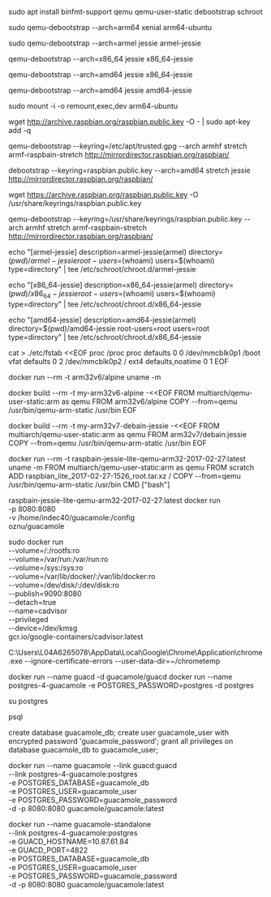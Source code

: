 sudo apt install binfmt-support qemu qemu-user-static debootstrap  schroot

sudo qemu-debootstrap --arch=arm64 xenial arm64-ubuntu

sudo qemu-debootstrap --arch=armel jessie armel-jessie

qemu-debootstrap --arch=x86_64 jessie x86_64-jessie

qemu-debootstrap --arch=amd64 jessie x86_64-jessie

qemu-debootstrap --arch=amd64 jessie amd64-jessie


sudo mount -i -o remount,exec,dev arm64-ubuntu


wget http://archive.raspbian.org/raspbian.public.key -O - | sudo apt-key add -q

qemu-debootstrap --keyring=/etc/apt/trusted.gpg --arch armhf stretch armf-raspbain-stretch http://mirrordirector.raspbian.org/raspbian/

debootstrap --keyring=raspbian.public.key --arch=amd64 stretch jessie http://mirrordirector.raspbian.org/raspbian/

wget https://archive.raspbian.org/raspbian.public.key -O /usr/share/keyrings/raspbian.public.key

qemu-debootstrap --keyring=/usr/share/keyrings/raspbian.public.key --arch armhf stretch armf-raspbain-stretch http://mirrordirector.raspbian.org/raspbian/

echo "[armel-jessie]
description=armel-jessie(armel)
directory=$(pwd)/armel-jessie
root-users=$(whoami)
users=$(whoami)
type=directory" |  tee /etc/schroot/chroot.d/armel-jessie

echo "[x86_64-jessie]
description=x86_64-jessie(armel)
directory=$(pwd)/x86_64-jessie
root-users=$(whoami)
users=$(whoami)
type=directory" |  tee /etc/schroot/chroot.d/x86_64-jessie


echo "[amd64-jessie]
description=amd64-jessie(armel)
directory=$(pwd)/amd64-jessie
root-users=root
users=root
type=directory" |  tee /etc/schroot/chroot.d/x86_64-jessie



cat > ./etc/fstab <<EOF
proc            /proc           proc    defaults          0       0
/dev/mmcblk0p1  /boot           vfat    defaults          0       2
/dev/mmcblk0p2  /               ext4    defaults,noatime  0       1
EOF


docker run --rm -t arm32v6/alpine uname -m

docker build --rm -t my-arm32v6-alpine -<<EOF
FROM multiarch/qemu-user-static:arm as qemu
FROM arm32v6/alpine
COPY --from=qemu /usr/bin/qemu-arm-static /usr/bin
EOF


docker build --rm -t my-arm32v7-debain-jessie -<<EOF
FROM multiarch/qemu-user-static:arm as qemu
FROM arm32v7/debain:jessie
COPY --from=qemu /usr/bin/qemu-arm-static /usr/bin
EOF



docker run --rm -t raspbain-jessie-lite-qemu-arm32-2017-02-27:latest		 uname -m
FROM multiarch/qemu-user-static:arm as qemu
FROM scratch
ADD raspbian_lite_2017-02-27-1526_root.tar.xz  /
COPY --from=qemu /usr/bin/qemu-arm-static /usr/bin
CMD ["bash"]

raspbain-jessie-lite-qemu-arm32-2017-02-27:latest
docker run \
  -p 8080:8080 \
  -v /home/indec40/guacamole:/config \
  oznu/guacamole


sudo docker run \
  --volume=/:/rootfs:ro \
  --volume=/var/run:/var/run:ro \
  --volume=/sys:/sys:ro \
  --volume=/var/lib/docker/:/var/lib/docker:ro \
  --volume=/dev/disk/:/dev/disk:ro \
  --publish=9090:8080 \
  --detach=true \
  --name=cadvisor \
  --privileged \
  --device=/dev/kmsg \
  gcr.io/google-containers/cadvisor:latest


  C:\Users\L04A6265078\AppData\Local\Google\Chrome\Application\chrome.exe --ignore-certificate-errors  --user-data-dir=~/chrometemp


docker run --name guacd -d guacamole/guacd
  docker run --name postgres-4-guacamole -e POSTGRES_PASSWORD=postgres -d postgres

su postgres

psql 

create database guacamole_db;
create user guacamole_user with encrypted password 'guacamole_password';
grant all privileges on database guacamole_db to guacamole_user;

  docker run --name guacamole --link guacd:guacd \
    --link   postgres-4-guacamole:postgres      \
    -e POSTGRES_DATABASE=guacamole_db  \
    -e POSTGRES_USER=guacamole_user    \
    -e POSTGRES_PASSWORD=guacamole_password \
    -d -p 8080:8080 guacamole/guacamole:latest



docker run --name guacamole-standalone \
    --link   postgres-4-guacamole:postgres      \
    -e GUACD_HOSTNAME=10.87.61.84 \
    -e GUACD_PORT=4822 \
    -e POSTGRES_DATABASE=guacamole_db  \
    -e POSTGRES_USER=guacamole_user    \
    -e POSTGRES_PASSWORD=guacamole_password \
    -d -p 8080:8080 guacamole/guacamole:latest
